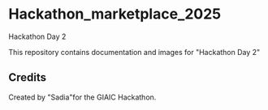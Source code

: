 # Hackathon_marketplace_2025
Hackathon Day 2

This repository contains documentation and images for "Hackathon Day 2"

## Credits

Created by "Sadia"for the GIAIC Hackathon.
